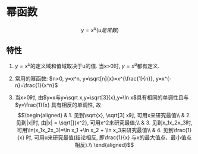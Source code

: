 # 幂函数
$$y=x^u(u是常数)$$

## 特性
1. $y=x^u$的定义域和值域取决于u的值. 当x>0时, $y=x^u$都有定义.  

2. 常用的幂函数:
$n>0, y=x^n, y=\sqrt[n]{x}=x^{\frac{1}{n}}, y=x^{-n}=\frac{1}{x^n}$

1. 当x>0时, 由$y=x与y=\sqrt x,y=\sqrt[3]{x},y=\ln x$具有相同的单调性且与$y=\frac{1}{x} 
具有相反的单调性, 故  
$$\begin{aligned}
& 1. 见到\sqrt{x}, \sqrt[3] x时, 可用x来研究最值\\
& 2. 见到|x|时, 由|x| = \sqrt[]{x^2}, 可用x^2来研究最值;\\ 
& 3. 见到x_1x_2x_3时, 可用\ln(x_1x_2x_3)=\ln x_1 +\ln x_2 + \ln x_3来研究最值\\
& 4. 见到\frac{1}{x} 时, 可用u来研究最值(结论相反, 即\frac{1}{x} 与x的最大值点、最小值点相反).\\
\end{aligned}$$
